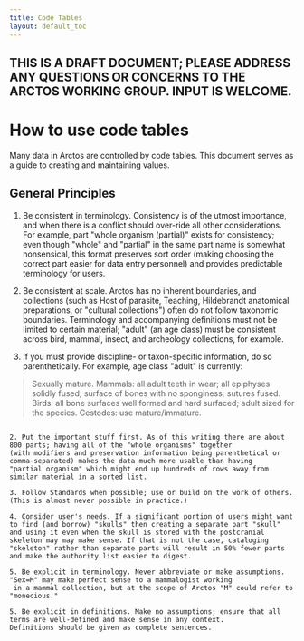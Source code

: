 ```yaml
---
title: Code Tables
layout: default_toc
---
```


## THIS IS A DRAFT DOCUMENT; PLEASE ADDRESS ANY QUESTIONS OR CONCERNS TO THE ARCTOS WORKING GROUP. INPUT IS WELCOME.
 
# How to use code tables

Many data in Arctos are controlled by code tables. This document serves as a guide to creating and maintaining values.
 
## General Principles

1. Be consistent in terminology. Consistency is of the utmost importance, and when there is a conflict should over-ride all
other considerations. For example, part "whole organism (partial)" exists for consistency; even though "whole" and "partial" in the 
same part name is somewhat nonsensical, this format preserves sort order (making choosing the correct part easier for 
data entry personnel) and provides predictable terminology for users.

1. Be consistent at scale. Arctos has no inherent boundaries, and collections 
(such as Host of parasite, Teaching, Hildebrandt anatomical preparations, or "cultural collections")
often do not follow taxonomic boundaries. Terminology and accompanying definitions must not be limited to
certain material; "adult" (an age class) must be consistent across bird, mammal, insect, and archeology collections, for example.

1. If you must provide discipline- or taxon-specific information, do so parenthetically. For example, age class "adult" is currently:
>Sexually mature. Mammals: all adult teeth in wear; all epiphyses solidly fused; surface of bones with no sponginess; sutures fused. 
>Birds: all bone surfaces well formed and hard surfaced; adult sized for the species.
>Cestodes: use mature/immature.
```

2. Put the important stuff first. As of this writing there are about 800 parts; having all of the "whole organisms" together 
(with modifiers and preservation information being parenthetical or comma-separated) makes the data much more usable than having 
"partial organism" which might end up hundreds of rows away from similar material in a sorted list.

3. Follow Standards when possible; use or build on the work of others. (This is almost never possible in practice.) 

4. Consider user's needs. If a significant portion of users might want to find (and borrow) "skulls" then creating a separate part "skull"
and using it even when the skull is stored with the postcranial skeleton may may make sense. If that is not the case, cataloging
"skeleton" rather than separate parts will result in 50% fewer parts and make the authority list easier to digest.
 
5. Be explicit in terminology. Never abbreviate or make assumptions. "Sex=M" may make perfect sense to a mammalogist working
 in a mammal collection, but at the scope of Arctos "M" could refer to "monecious."
 
5. Be explicit in definitions. Make no assumptions; ensure that all terms are well-defined and make sense in any context.
Definitions should be given as complete sentences.